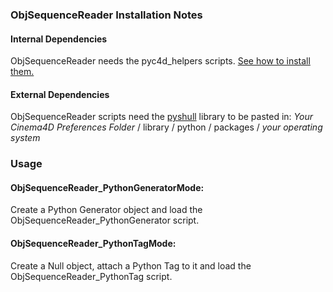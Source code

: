 ### ObjSequenceReader Installation Notes

#### Internal Dependencies
ObjSequenceReader needs the pyc4d_helpers scripts. [See how to install them.](https://github.com/GeorgeAdamon/pyc4d_helpers/blob/master/README.md#installation-notes)

#### External Dependencies
ObjSequenceReader scripts need the [pyshull](https://github.com/TimSC/pyshull) library to be pasted in: *Your Cinema4D Preferences Folder* / library / python / packages / *your operating system*

### Usage
#### ObjSequenceReader_PythonGeneratorMode:
Create a Python Generator object and load the ObjSequenceReader_PythonGenerator script.
#### ObjSequenceReader_PythonTagMode:
Create a Null object, attach a Python Tag to it and load the ObjSequenceReader_PythonTag script.
